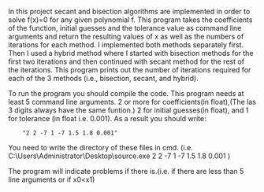 In this project secant and bisection algorithms are implemented in order to 
solve f(x)=0 for any given polynomial f. This program takes the coefficients of
the function, initial guesses and the tolerance value as command line arguments
and return the resulting values of x as well as the numbers of iterations for 
each method. I implemented both methods separately first. Then I used a hybrid
method where I started with bisection methods for the first two iterations and
then continued with secant method for the rest of the iterations. This program 
prints out the number of iterations required for each of the 3 methods 
(i.e., bisection, secant, and hybrid).

To run the program you should compile the code. This program needs at least 5
command line arguments. 2 or more for coefficients(in float),(The las 3 digits
always have the same funtion.) 2 for initial guesses(in float), and 1 for 
tolerance (in float i.e. 0.001). As a result you should write:

		"2 2 -7 1 -7 1.5 1.8 0.001"

You need to write the directory of these files in cmd.
(i.e. C:\Users\Administrator\Desktop\source.exe 2 2 -7 1 -7 1.5 1.8 0.001 )

The program will indicate problems if there is.(i.e. if there are less than 5 
line arguments or if x0<x1)
